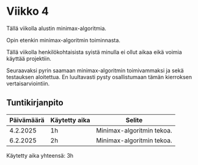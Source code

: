 # Viikko 4

Tällä viikolla alustin minimax-algoritmia.

Opin etenkin minimax-algoritmin toiminnasta.

Tällä viikolla henkilökohtaisista syistä minulla ei ollut aikaa eikä voimia käyttää projektiin.

Seuraavaksi pyrin saamaan minimax-algoritmin toimivammaksi ja sekä testauksen aloitettua. En luultavasti pysty osallistumaan tämän kierroksen vertaisarviointiin.

## Tuntikirjanpito

| Päivämäärä | Käytetty aika | Selite |
|------------|---------------|--------|
| 4.2.2025   | 1h            | Minimax-algoritmin tekoa. |
| 6.2.2025   | 2h            | Minimax-algoritmin tekoa.|


Käytetty aika yhteensä: 3h
